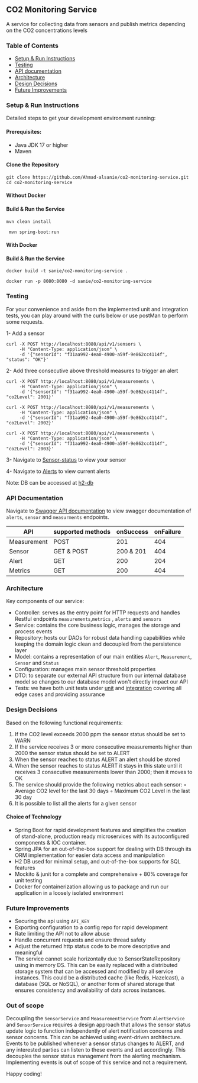 ## CO2 Monitoring Service
A service for collecting data from sensors and publish metrics depending on the CO2 concentrations levels

### Table of Contents
- [Setup & Run Instructions](#Setup-&-Run-Instructions)
- [Testing](#Testing)
- [API documentation](#API-Documentation)
- [Architecture](#Architecture)
- [Design Decisions](#Design-Decisions)
- [Future Improvements](#Future-Improvements)

### Setup & Run Instructions
Detailed steps to get your development environment running:

#### Prerequisites:
- Java JDK 17 or higher
- Maven

#### Clone the Repository
```shell
git clone https://github.com/Ahmad-alsanie/co2-monitoring-service.git
cd co2-monitoring-service
```

#### Without Docker
#### Build & Run the Service
```shell
mvn clean install
```

```shell
 mvn spring-boot:run
```

#### With Docker
#### Build & Run the Service
```shell
docker build -t sanie/co2-monitoring-service .
```

```shell
docker run -p 8080:8080 -d sanie/co2-monitoring-service
```

### Testing
For your convenience and aside from the implemented unit and integration tests, you can play around with the curls below or use postMan to perform some requests.

1- Add a sensor

```shell
curl -X POST http://localhost:8080/api/v1/sensors \
     -H "Content-Type: application/json" \
     -d '{"sensorId": "f31aa992-4ea0-4900-a59f-9e862cc4114f", "status": "OK"}'
```

2- Add three consecutive above threshold measures to trigger an alert

```shell
curl -X POST http://localhost:8080/api/v1/measurements \
     -H "Content-Type: application/json" \
     -d '{"sensorId": "f31aa992-4ea0-4900-a59f-9e862cc4114f", "co2Level": 2001}'

curl -X POST http://localhost:8080/api/v1/measurements \
     -H "Content-Type: application/json" \
     -d '{"sensorId": "f31aa992-4ea0-4900-a59f-9e862cc4114f", "co2Level": 2002}'

curl -X POST http://localhost:8080/api/v1/measurements \
     -H "Content-Type: application/json" \
     -d '{"sensorId": "f31aa992-4ea0-4900-a59f-9e862cc4114f", "co2Level": 2003}'

```

3- Navigate to [Sensor-status](http://localhost:8080/api/v1/sensors/f31aa992-4ea0-4900-a59f-9e862cc4114f/status) to view your sensor

4- Navigate to [Alerts](http://localhost:8080/api/v1/sensors/f31aa992-4ea0-4900-a59f-9e862cc4114f/alerts) to view current alerts

Note: DB can be accessed at [h2-db](http://localhost:8080/h2-console)

### API Documentation
Navigate to [Swagger API documentation](http://localhost:8080/swagger-ui/index.html) to view swagger documentation of `alerts`, `sensor` and `measurments` endpoints.

| API         | supported methods | onSuccess   | onFailure |
|-------------|-------------------|-------------|-----------|
| Measurement | POST              | 201         | 404       | 
| Sensor      | GET & POST        | 200 & 201   | 404       | 
| Alert       | GET               | 200         | 204       | 
 | Metrics     | GET               | 200         | 404       |


### Architecture
Key components of our service:
- Controller: serves as the entry point for HTTP requests and handles Restful endpoints ```measurements```,```metrics``` , ```alerts``` and ```sensors```
- Service: contains the core business logic, manages the storage and process events
- Repository: hosts our DAOs for robust data handling capabilities while keeping the domain logic clean and decoupled from the persistence layer
- Model: contains a representation of our main entities ```Alert```, ```Measurement```, ```Sensor``` and ```Status```
- Configuration: manages main sensor threshold properties 
- DTO: to separate our external API structure from our internal database model so changes to our database model won't directly impact our API
- Tests: we have both unit tests under [unit](./src/test/java/unit) and [integration](./src/test/java/integration) covering all edge cases and providing assurance

### Design Decisions
Based on the following functional requirements:
1. If the CO2 level exceeds 2000 ppm the sensor status should be set to WARN
2. If the service receives 3 or more consecutive measurements higher than 2000  the sensor status should be set to ALERT
3. When the sensor reaches to status ALERT an alert should be stored
4. When the sensor reaches to status ALERT it stays in this state until it receives 3 consecutive measurements lower than 2000; then it moves to OK
5. The service should provide the following metrics about each sensor:
   ◦ Average CO2 level for the last 30 days
   ◦ Maximum CO2 Level in the last 30 day
6. It is possible to list all the alerts for a given sensor

#### Choice of Technology
- Spring Boot for rapid development features and simplifies the creation of stand-alone, production ready microservices with its autoconfigured components & IOC container.
- Spring JPA for an out-of-the-box support for dealing with DB through its ORM implementation for easier data access and manipulation
- H2 DB used for minimal setup, and out-of-the-box supports for SQL features
- Mockito & junit for a complete and comprehensive + 80% coverage for unit testing
- Docker for containerization allowing us to package and run our application in a loosely isolated environment

### Future Improvements

- Securing the api using ```API_KEY```
- Exporting configuration to a config repo for rapid development
- Rate limiting the API not to allow abuse
- Handle concurrent requests and ensure thread safety
- Adjust the returned http status code to be more descriptive and meaningful
- The service cannot scale horizontally due to SensorStateRepository using in memory DS. This can be easily replaced with a distributed storage system that can be accessed and modified by all service instances. This could be a distributed cache (like Redis, Hazelcast), a database (SQL or NoSQL), or another form of shared storage that ensures consistency and availability of data across instances.

### Out of scope 
Decoupling the `SensorService` and `MeasurementService` from `AlertService` and `SensorService` requires a design approach that allows the sensor status update logic to function independently of alert notification concerns and sensor concerns. 
This can be achieved using event-driven architecture. Events to be published whenever a sensor status changes to ALERT, and any interested parties can listen to these events and act accordingly. This decouples the sensor status management from the alerting mechanism.
Implementing events is out of scope of this service and not a requirement.

Happy coding!